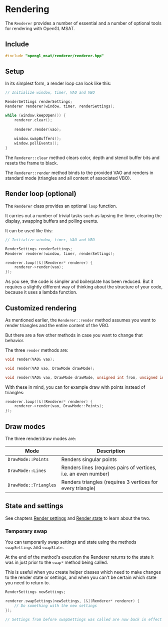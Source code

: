 # Rendering

The ``Renderer`` provides a number of essential and a number of optional tools
for rendering with OpenGL MSAT.

## Include
````c++
#include "opengl_msat/renderer/renderer.hpp"
````

## Setup
In its simplest form, a render loop can look like this:

````c++
// Initialize window, timer, VAO and VBO

RenderSettings renderSettings;
Renderer renderer(window, timer, renderSettings);

while (window.keepOpen()) {
    renderer.clear();
    
    renderer.render(vao);
    
    window.swapBuffers();
    window.pollEvents();
}
````

The ``Renderer::clear`` method clears color, depth and stencil buffer bits and resets the frame to black.

The ``Renderer::render`` method binds to the provided VAO and renders in standard mode (triangles and all content of associated VBO).

## Render loop (optional)

The ``Renderer`` class provides an optional ``loop`` function.

It carries out a number of trivial tasks such as lapsing the timer, clearing the display,
swapping buffers and polling events.

It can be used like this:

````c++
// Initialize window, timer, VAO and VBO

RenderSettings renderSettings;
Renderer renderer(window, timer, renderSettings);

renderer.loop([&](Renderer* renderer) {
    renderer->render(vao);
});
````

As you see, the code is simpler and boilerplate has been reduced. But it requires a slightly different way of thinking about
the structure of your code, because it uses a lambda function.

## Customized rendering

As mentioned earlier, the ``Renderer::render`` method assumes
you want to render triangles and the entire content of the VBO.

But there are a few other methods in case you want to change that behavior.

The three ``render`` methods are:

````c++
void render(VAO& vao);

void render(VAO vao, DrawMode drawMode);

void render(VAO& vao, DrawMode drawMode, unsigned int from, unsigned int count);
````

With these in mind, you can for example draw with points instead of triangles:

````c++
renderer.loop([&](Renderer* renderer) {
    renderer->render(vao, DrawMode::Points);
});
````

## Draw modes

The three render/draw modes are:

| Mode                    | Description                                                     |
|-------------------------|-----------------------------------------------------------------|
| ``DrawMode::Points``    | Renders singular points                                         |
| ``DrawMode::Lines``     | Renders lines (requires pairs of vertices, i.e. an even number) |
| ``DrawMode::Triangles`` | Renders triangles (requires 3 vertices for every triangle)      |

## State and settings
See chapters [Render settings](/render/render-settings) and [Render state](render/render-state)
to learn about the two.

### Temporary swap
You can temporarily swap settings and state using the methods
``swapSettings`` and ``swapState``.

At the end of the method's execution the Renderer returns to the state
it was in just prior to the ``swap*`` method being called.

This is useful when you create helper classes which need to make
changes to the render state or settings, and when you can't be certain
which state you need to return to.

````c++
RenderSettings newSettings;

renderer.swapSettings(newSettings, [&](Renderer* renderer) {
    // Do something with the new settings
});

// Settings from before swapSettings was called are now back in effect
````